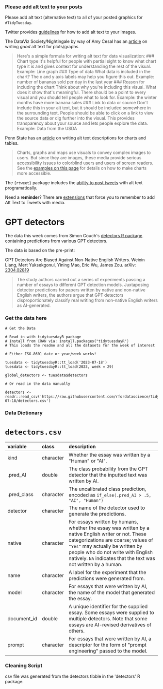 ### Please add alt text to your posts

Please add alt text (alternative text) to all of your posted graphics
for `#TidyTuesday`.

Twitter provides
[guidelines](https://help.twitter.com/en/using-twitter/picture-descriptions)
for how to add alt text to your images.

The DataViz Society/Nightingale by way of Amy Cesal has an
[article](https://medium.com/nightingale/writing-alt-text-for-data-visualization-2a218ef43f81)
on writing *good* alt text for plots/graphs.

> Here's a simple formula for writing alt text for data visualization:
> \### Chart type It's helpful for people with partial sight to know
> what chart type it is and gives context for understanding the rest of
> the visual. Example: Line graph \### Type of data What data is
> included in the chart? The x and y axis labels may help you figure
> this out. Example: number of bananas sold per day in the last year
> \### Reason for including the chart Think about why you're including
> this visual. What does it show that's meaningful. There should be a
> point to every visual and you should tell people what to look for.
> Example: the winter months have more banana sales \### Link to data or
> source Don't include this in your alt text, but it should be included
> somewhere in the surrounding text. People should be able to click on a
> link to view the source data or dig further into the visual. This
> provides transparency about your source and lets people explore the
> data. Example: Data from the USDA

Penn State has an
[article](https://accessibility.psu.edu/images/charts/) on writing alt
text descriptions for charts and tables.

> Charts, graphs and maps use visuals to convey complex images to users.
> But since they are images, these media provide serious accessibility
> issues to colorblind users and users of screen readers. See the
> [examples on this page](https://accessibility.psu.edu/images/charts/)
> for details on how to make charts more accessible.

The `{rtweet}` package includes the [ability to post
tweets](https://docs.ropensci.org/rtweet/reference/post_tweet.html) with
alt text programatically.

Need a **reminder**? There are
[extensions](https://chrome.google.com/webstore/detail/twitter-required-alt-text/fpjlpckbikddocimpfcgaldjghimjiik/related)
that force you to remember to add Alt Text to Tweets with media.

# GPT detectors 

The data this week comes from Simon Couch's [detectors R package](https://github.com/simonpcouch/detectors/). containing predictions from various GPT detectors. 

The data is based on the pre-print:

GPT Detectors Are Biased Against Non-Native English Writers. Weixin Liang, Mert Yuksekgonul, Yining Mao, Eric Wu, James Zou. arXiv: [2304.02819](https://arxiv.org/abs/2304.02819)

> The study authors carried out a series of experiments passing a number of essays to different GPT detection models. Juxtaposing detector predictions for papers written by native and non-native English writers, the authors argue that GPT detectors disproportionately classify real writing from non-native English writers as AI-generated.



### Get the data here

```{r}
# Get the Data

# Read in with tidytuesdayR package 
# Install from CRAN via: install.packages("tidytuesdayR")
# This loads the readme and all the datasets for the week of interest

# Either ISO-8601 date or year/week works!

tuesdata <- tidytuesdayR::tt_load('2023-07-18')
tuesdata <- tidytuesdayR::tt_load(2023, week = 29)

global_detectors <- tuesdata$detectors

# Or read in the data manually

detectors <- readr::read_csv('https://raw.githubusercontent.com/rfordatascience/tidytuesday/master/data/2023/2023-07-18/detectors.csv')

```

### Data Dictionary

# `detectors.csv`

|variable    |class     |description |
|:-----------|:---------|:-----------|
|kind        |character |Whether the essay was written by a "Human" or "AI".      |
|.pred_AI    |double    |The class probability from the GPT detector that the inputted text was written by AI. |
|.pred_class |character |The uncalibrated class prediction, encoded as `if_else(.pred_AI > .5, "AI", "Human")` |
|detector    |character |The name of the detector used to generate the predictions. |
|native      |character |For essays written by humans, whether the essay was written by a native English writer or not. These categorizations are coarse; values of `"Yes"` may actually be written by people who do not write with English natively. `NA` indicates that the text was not written by a human.   |
|name        |character |A label for the experiment that the predictions were generated from. |
|model       |character |For essays that were written by AI, the name of the model that generated the essay.  |
|document_id |double    |A unique identifier for the supplied essay. Some essays were supplied to multiple detectors. Note that some essays are AI-revised derivatives of others. |
|prompt      |character |For essays that were written by AI, a descriptor for the form of "prompt engineering" passed to the model. |

### Cleaning Script

csv file was generated from the detectors tibble in the 'detectors' R package. 
